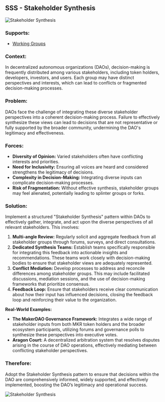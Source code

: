 ## SSS - Stakeholder Synthesis

![Stakeholder Synthesis](./output/illustrations/stakeholder_synthesis.png)

### Supports:

* [Working Groups](./working_groups.html)

### Context:

In decentralized autonomous organizations (DAOs), decision-making is frequently distributed among various stakeholders, including token holders, developers, investors, and users. Each group may have distinct perspectives and interests, which can lead to conflicts or fragmented decision-making processes.

### Problem:

DAOs face the challenge of integrating these diverse stakeholder perspectives into a coherent decision-making process. Failure to effectively synthesize these views can lead to decisions that are not representative or fully supported by the broader community, undermining the DAO's legitimacy and effectiveness.

### Forces:

- **Diversity of Opinion:** Varied stakeholders often have conflicting interests and priorities.
- **Need for Inclusivity:** Ensuring all voices are heard and considered strengthens the legitimacy of decisions.
- **Complexity in Decision-Making:** Integrating diverse inputs can complicate decision-making processes.
- **Risk of Fragmentation:** Without effective synthesis, stakeholder groups may feel alienated, potentially leading to splinter groups or forks.

### Solution:

Implement a structured "Stakeholder Synthesis" pattern within DAOs to effectively gather, integrate, and act upon the diverse perspectives of all relevant stakeholders. This involves:
1. **Multi-angle Review:** Regularly solicit and aggregate feedback from all stakeholder groups through forums, surveys, and direct consultations.
2. **Dedicated Synthesis Teams:** Establish teams specifically responsible for integrating this feedback into actionable insights and recommendations. These teams work closely with decision-making bodies to ensure that stakeholder views are adequately represented.
3. **Conflict Mediation:** Develop processes to address and reconcile differences among stakeholder groups. This may include facilitated discussions, mediation sessions, and the use of decision-making frameworks that prioritize consensus.
4. **Feedback Loop:** Ensure that stakeholders receive clear communication about how their input has influenced decisions, closing the feedback loop and reinforcing their value to the organization.

**Real-World Examples:**

- **The MakerDAO Governance Framework:** Integrates a wide range of stakeholder inputs from both MKR token holders and the broader ecosystem participants, utilizing forums and governance polls to synthesize these perspectives into executive votes.
- **Aragon Court:** A decentralized arbitration system that resolves disputes arising in the course of DAO operations, effectively mediating between conflicting stakeholder perspectives.

### Therefore:

Adopt the Stakeholder Synthesis pattern to ensure that decisions within the DAO are comprehensively informed, widely supported, and effectively implemented, boosting the DAO’s legitimacy and operational success.

![Stakeholder Synthesis](./output/stakeholder_synthesis_specific_graph.png)



